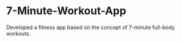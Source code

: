 # 7-Minute-Workout-App
Developed a fitness app based on the concept of 7-minute full-body workouts.
